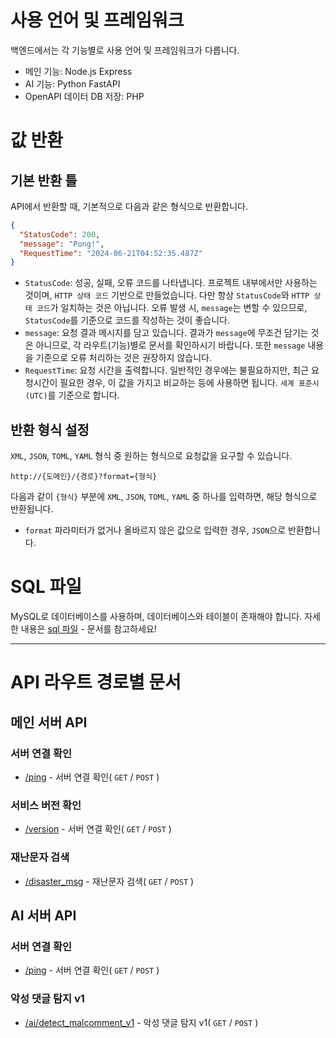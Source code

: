 # 사용 언어 및 프레임워크
백엔드에서는 각 기능별로 사용 언어 및 프레임워크가 다릅니다.

* 메인 기능: Node.js Express
* AI 기능: Python FastAPI
* OpenAPI 데이터 DB 저장: PHP

# 값 반환
## 기본 반환 틀
API에서 반환할 때, 기본적으로 다음과 같은 형식으로 반환합니다.

```json
{
  "StatusCode": 200,
  "message": "Pong!",
  "RequestTime": "2024-06-21T04:52:35.487Z"
}
```

* `StatusCode`: 성공, 실패, 오류 코드를 나타냅니다. 프로젝트 내부에서만 사용하는 것이며, `HTTP 상태 코드` 기반으로 만들었습니다. 다만 항상 `StatusCode`와 `HTTP 상태 코드`가 일치하는 것은 아닙니다. 오류 발생 시, `message`는 변할 수 있으므로, `StatusCode`를 기준으로 코드를 작성하는 것이 좋습니다.
* `message`: 요청 결과 메시지를 담고 있습니다. 결과가 `message`에 무조건 담기는 것은 아니므로, 각 라우트(기능)별로 문서를 확인하시기 바랍니다. 또한 `message` 내용을 기준으로 오류 처리하는 것은 권장하지 않습니다.
* `RequestTime`: 요청 시간을 출력합니다. 일반적인 경우에는 불필요하지만, 최근 요청시간이 필요한 경우, 이 값을 가지고 비교하는 등에 사용하면 됩니다. `세계 표준시(UTC)`를 기준으로 합니다.

## 반환 형식 설정
`XML`, `JSON`, `TOML`, `YAML` 형식 중 원하는 형식으로 요청값을 요구할 수 있습니다.

```
http://{도메인}/{경로}?format={형식}
```

다음과 같이 `{형식}` 부분에 `XML`, `JSON`, `TOML`, `YAML` 중 하나를 입력하면, 해당 형식으로 반환됩니다.

* `format` 파라미터가 없거나 올바르지 않은 값으로 입력한 경우, `JSON`으로 반환합니다.

# SQL 파일
MySQL로 데이터베이스를 사용하며, 데이터베이스와 테이블이 존재해야 합니다. 자세한 내용은 [sql 파일](sql/index.md) - 문서를 참고하세요!

--------

# API 라우트 경로별 문서
## 메인 서버 API
### 서버 연결 확인
* [/ping](routes/ping/index.md) - 서버 연결 확인( `GET` / `POST` )

### 서비스 버전 확인
* [/version](routes/version/index.md) - 서버 연결 확인( `GET` / `POST` )

### 재난문자 검색
* [/disaster_msg](routes/disaster_msg/index.md) - 재난문자 검색( `GET` / `POST` )

## AI 서버 API
### 서버 연결 확인
* [/ping](routes/ping/index.md) - 서버 연결 확인( `GET` / `POST` )

### 악성 댓글 탐지 v1
* [/ai/detect_malcomment_v1](routes/ai/detect_malcomment_v1/index.md) - 악성 댓글 탐지 v1( `GET` / `POST` )